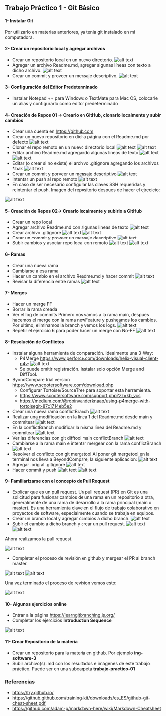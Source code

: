 ## Trabajo Práctico 1 - Git Básico

#### 1- Instalar Git

Por utilizarlo en materias anteriores, ya tenia git instalado en mi computadora.

#### 2- Crear un repositorio local y agregar archivos
  - Crear un repositorio local en un nuevo directorio.
![alt text](https://github.com/mateonegri/ing-software-3/blob/main/tp-01/images/imageEj1-3.png)
  - Agregar un archivo Readme.md, agregar algunas líneas con texto a dicho archivo.
![alt text](https://github.com/mateonegri/ing-software-3/blob/main/tp-01/images/imageEj1-4.png)  
  - Crear un commit y proveer un mensaje descriptivo.
![alt text](https://github.com/mateonegri/ing-software-3/blob/main/tp-01/images/imageEj1-1.png)
  
#### 3- Configuración del Editor Predeterminado
 - Instalar Notepad ++ para Windows o TextMate para Mac OS, colocarle un alias y configurarlo como editor predeterminado
   
#### 4- Creación de Repos 01 -> Crearlo en GitHub, clonarlo localmente y subir cambios
  - Crear una cuenta en https://github.com
  - Crear un nuevo repositorio en dicha página con el Readme.md por defecto
![alt text](https://github.com/mateonegri/ing-software-3/blob/main/tp-01/images/imagen13.png)
  - Clonar el repo remoto en un nuevo directorio local
![alt text](https://github.com/mateonegri/ing-software-3/blob/main/tp-01/images/imagen11.png)
![alt text](https://github.com/mateonegri/ing-software-3/blob/main/tp-01/images/imagen10.png)
  - Editar archivo Readme.md agregando algunas lineas de texto
![alt text](https://github.com/mateonegri/ing-software-3/blob/main/tp-01/images/imagen9.png)
![alt text](https://github.com/mateonegri/ing-software-3/blob/main/tp-01/images/imagen8.png)
  - Editar (o crear si no existe) el archivo .gitignore agregando los archivos *.bak
![alt text](https://github.com/mateonegri/ing-software-3/blob/main/tp-01/images/imagen7.png)
  - Crear un commit y porveer un mensaje descriptivo
![alt text](https://github.com/mateonegri/ing-software-3/blob/main/tp-01/images/imagen6.png)
  - Intentar un push al repo remoto
![alt text](https://github.com/mateonegri/ing-software-3/blob/main/tp-01/images/imagen4.png)
  - En caso de ser necesario configurar las claves SSH requeridas y reintentar el push.
Imagen del repositorio despues de hacer el ejrecicio:

![alt text](https://github.com/mateonegri/ing-software-3/blob/main/tp-01/images/imagen3.png)

#### 5- Creación de Repos 02-> Crearlo localmente y subirlo a GitHub
  - Crear un repo local
  - Agregar archivo Readme.md con algunas lineas de texto
![alt text](https://github.com/mateonegri/ing-software-3/blob/main/tp-01/images/image3Ej2%20.png)
  - Crear archivo .gitignore
![alt text](https://github.com/mateonegri/ing-software-3/blob/main/tp-01/images/image4Ej2%20.png)
![alt text](https://github.com/mateonegri/ing-software-3/blob/main/tp-01/images/image5Ej2.png)
  - Crear un commit y proveer un mensaje descriptivo
![alt text](https://github.com/mateonegri/ing-software-3/blob/main/tp-01/images/image6Ej2.png)
  - Subir cambios y asociar repo local con remoto
![alt text](https://github.com/mateonegri/ing-software-3/blob/main/tp-01/images/image2Ej2%20.png)
![alt text](https://github.com/mateonegri/ing-software-3/blob/main/tp-01/images/image1Ej2.png)

#### 6- Ramas
  - Crear una nueva rama
  - Cambiarse a esa rama
  - Hacer un cambio en el archivo Readme.md y hacer commit
![alt text](https://github.com/mateonegri/ing-software-3/blob/main/tp-01/images/imageRamas2.png)
  - Revisar la diferencia entre ramas
![alt text](https://github.com/mateonegri/ing-software-3/blob/main/tp-01/images/imageRamas1.png)

#### 7- Merges
  - Hacer un merge FF
  - Borrar la rama creada
  - Ver el log de commits
Primero nos vamos a la rama main, despues hacemos el merge con la rama newFeature y pusheamos los cambios. Por ultimo, eliminamos la branch y vemos los logs.
![alt text](https://github.com/mateonegri/ing-software-3/blob/main/tp-01/images/imageMergeFF.png)
  - Repetir el ejercicio 6 para poder hacer un merge con No-FF
![alt text](https://github.com/mateonegri/ing-software-3/blob/main/tp-01/images/imageMergeNoFF.png)

#### 8- Resolución de Conflictos
  - Instalar alguna herramienta de comparación. Idealmente una 3-Way:
    - P4Merge https://www.perforce.com/downloads/helix-visual-client-p4v:
![alt text](p4merge.png)
    - Se puede omitir registración. Instalar solo opción Merge and DiffTool.
 - ByondCompare trial version https://www.scootersoftware.com/download.php
    - Configurar Tortoise/SourceTree para soportar esta herramienta.
    - https://www.scootersoftware.com/support.php?zz=kb_vcs
    - https://medium.com/@robinvanderknaap/using-p4merge-with-tortoisegit-87c1714eb5e2
  - Crear una nueva rama conflictBranch
![alt text](https://github.com/mateonegri/ing-software-3/blob/main/tp-01/images/imageConflict1.png)
  - Realizar una modificación en la linea 1 del Readme.md desde main y commitear
![alt text](https://github.com/mateonegri/ing-software-3/blob/main/tp-01/images/imageConflict3.png)
  - En la conflictBranch modificar la misma línea del Readme.md y commitear
![alt text](https://github.com/mateonegri/ing-software-3/blob/main/tp-01/images/imageConflict4.png)
  - Ver las diferencias con git difftool main conflictBranch
![alt text](https://github.com/mateonegri/ing-software-3/blob/main/tp-01/images/imageConflict5.png)
  - Cambiarse a la rama main e intentar mergear con la rama conflictBranch
![alt text](https://github.com/mateonegri/ing-software-3/blob/main/tp-01/images/imageConflict6.png)
  - Resolver el conflicto con git mergetool
Al poner git mergetool en la terminal nos lleva a BeyondCompare, la siguiente aplicacion:
![alt text](https://github.com/mateonegri/ing-software-3/blob/main/tp-01/images/imageConflict7.png)
  - Agregar .orig al .gitignore
![alt text](https://github.com/mateonegri/ing-software-3/blob/main/tp-01/images/imageConflict9.png)
  - Hacer commit y push
![alt text](https://github.com/mateonegri/ing-software-3/blob/main/tp-01/images/imageConflict8.png)
![alt text](https://github.com/mateonegri/ing-software-3/blob/main/tp-01/images/imageConflict2.png)

#### 9- Familiarizarse con el concepto de Pull Request

  - Explicar que es un pull request.
Un pull request (PR) en Git es una solicitud para fusionar cambios de una rama en un repositorio a otra, generalmente de una rama de desarrollo a la rama principal (main o master). Es una herramienta clave en el flujo de trabajo colaborativo en proyectos de software, especialmente cuando se trabaja en equipos.
  - Crear un branch local y agregar cambios a dicho branch.
![alt text](https://github.com/mateonegri/ing-software-3/blob/main/tp-01/images/imagePullRequest7.png)
  - Subir el cambio a dicho branch y crear un pull request.
![alt text](https://github.com/mateonegri/ing-software-3/blob/main/tp-01/images/imagePullRequest6.png)
![alt text](https://github.com/mateonegri/ing-software-3/blob/main/tp-01/images/imagePullRequest5.png)

Ahora realizamos la pull request.

![alt text](https://github.com/mateonegri/ing-software-3/blob/main/tp-01/images/imagePullRequest4.png)

  - Completar el proceso de revisión en github y mergear el PR al branch master.

![alt text](https://github.com/mateonegri/ing-software-3/blob/main/tp-01/images/imagePullRequest3.png)
![alt text](https://github.com/mateonegri/ing-software-3/blob/main/tp-01/images/imagePullRequest2.png)

Una vez terminado el proceso de revision vemos esto:

![alt text](https://github.com/mateonegri/ing-software-3/blob/main/tp-01/images/imagePullRequest1.png)

#### 10- Algunos ejercicios online
  - Entrar a la página https://learngitbranching.js.org/
  - Completar los ejercicios **Introduction Sequence**

![alt text](https://github.com/mateonegri/ing-software-3/blob/main/tp-01/images/iamgeEjOnline.png)

#### 11- Crear Repositorio de la materia
  - Crear un repositorio para la materia en github. Por ejemplo **ing-software-3**
  - Subir archivo(s) .md con los resultados e imágenes de este trabajo práctico. Puede ser en una subcarpeta **trabajo-practico-01**

### Referencias

- https://try.github.io/
- https://github.github.com/training-kit/downloads/es_ES/github-git-cheat-sheet.pdf
- https://github.com/adam-p/markdown-here/wiki/Markdown-Cheatsheet
